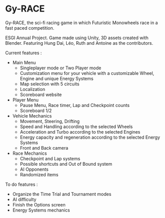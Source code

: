 # Gy-RACE
Gy-RACE, the sci-fi racing game in which Futuristic Monowheels race in a fast paced competition.

ESGI Annual Project.
Game made using Unity, 3D assets created with Blender.
Featuring Hung Dai, Léo, Ruth and Antoine as the contributors.

Current features :
  
  - Main Menu
      - Singleplayer mode or Two Player mode
      - Customization menu for your vehicle with a customizable Wheel, Engine and unique Energy Systems
      - Map selection with 5 circuits
      - Localization
      - Scoreboard website
  - Player Menu
      - Pause Menu, Race timer, Lap and Checkpoint counts
      - Scoreboard 1/2
  - Vehicle Mechanics
      - Movement, Steering, Drifting
      - Speed and Handling according to the selected Wheels
      - Acceleration and Turbo according to the selected Engines
      - Energy capacity and regeneration according to the selected Energy Systems
      - Front and Back camera
  - Race Mechanics
      - Checkpoint and Lap systems
      - Possible shortcuts and Out of Bound system
      - AI Opponents
      - Randomized items 
      
To do features :

  - Organize the Time Trial and Tournament modes
  - AI difficulty
  - Finish the Options screen
  - Energy Systems mechanics
  
